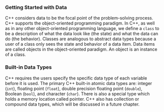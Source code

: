 ### Getting Started with Data
C++ considers data to be the focal point of the problem-solving process. C++ supports the object-oriented programming paradigm. In C++, as well as in any other object-oriented programming language, we define a `class` to be a description of what the data look like (the state) and what the data can do (the behavior). Classes are analogous to abstract data types because a user of a class only sees the state and behavior of a data item. Data items are called objects in the object-oriented paradigm. An object is an instance of a class.

### Built-in Data Types
C++ requires the users specify the specific data type of each variable before it is used. The primary C++ built-in atomic data types are: integer (`int`), floating point (`float`), double precision floating point (`double`), Boolean (`bool`), and character (`char`). There is also a special type which holds a memory location called pointer. C++ also has collection or compound data types, which will be discussed in a future chapter.



